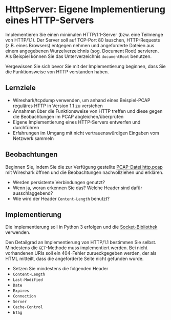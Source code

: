 # HttpServer: Eigene Implementierung eines HTTP-Servers

Implementieren Sie einen minimalen HTTP/1.1-Server (bzw. eine Teilmenge von HTTP/1.1). Der Server soll auf TCP-Port 80 lauschen, HTTP-Requests (z.B. eines Browsers) entgegen nehmen und angeforderte Dateien aus einem angegebenen Wurzelverzeichnis (sog. Document Root) servieren.
Als Beispiel können Sie das Unterverzeichnis `documentRoot` benutzen.

Vergewissen Sie sich bevor Sie mit der Implementierung beginnen, dass Sie die Funktionsweise von HTTP verstanden haben.

## Lernziele
* Wireshark/tcpdump verwenden, um anhand eines Beispiel-PCAP reguläres HTTP in Version 1.1 zu verstehen
* Annahmen über die Funktionsweise von HTTP treffen und diese gegen die Beobachtungen im PCAP abgleichen/überprüfen
* Eigene Implementierung eines HTTP-Servers entwerfen und durchführen
* Erfahrungen im Umgang mit nicht vertrauenswürdigen Eingaben vom Netzwerk sammeln


## Beobachtungen

Beginnen Sie, indem Sie die zur Verfügung gestellte [PCAP-Datei http.pcap](http.pcap) mit Wireshark öffnen und die Beobachtungen nachvollziehen und erklären.

* Werden persistente Verbindungen genutzt?
 * Wenn ja, woran erkennen Sie das? Welche Header sind dafür ausschlaggebend?
* Wie wird der Header `Content-Length` benutzt?


## Implementierung

Die Implementierung soll in Python 3 erfolgen und die [Socket-Bibliothek](https://docs.python.org/3/library/socket.html) verwenden. 

Den Detailgrad an Implementierung von HTTP/1.1 bestimmen Sie selbst. Mindestens die `GET`-Methode muss implementiert werden. Bei nicht vorhandenen URIs soll ein 404-Fehler zurueckgegeben werden, der als HTML mitteilt, dass die angeforderte Seite nicht gefunden wurde.
* Setzen Sie mindestens die folgenden Header
 * `Content-Length`
 * `Last-Modified`
 * `Date`
 * `Expires`
 * `Connection`
 * `Server`
 * `Cache-Control`
 * `ETag`


